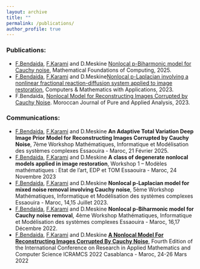 ```yaml
---
layout: archive
title: ""
permalink: /publications/
author_profile: true
---
```


### Publications:

* [F.Bendaida](https://fbendaida.github.io/), [F.Karami](http://este.uca.ma/mmsc/Karami.html) and D.Meskine [Nonlocal p-Biharmonic model for Cauchy noise](https://doi.org/10.3934/mfc.2025003),  Mathematical Foundations of Computing, 2025.
* [F.Bendaida](https://fbendaida.github.io/), [F.Karami](http://este.uca.ma/mmsc/Karami.html) and D.Meskine[Nonlocal p-Laplacian involving a nonlinear fractional reaction-diffusion system applied to image restoration](https://doi.org/10.1016/j.camwa.2023.10.001), Computers & Mathematics with Applications, 2023.
* F.Bendaida, [Nonlocal Model for Reconstructing Images Corrupted by Cauchy Noise](https://doi.org/10.2478/mjpaa-2023-0003). Moroccan Journal of Pure and Applied Analysis, 2023.

### Communications:
* [F.Bendaida](https://fbendaida.github.io/), [F.Karami](http://este.uca.ma/mmsc/Karami.html) and D.Meskine **An Adaptive Total Variation Deep Image Prior Model for Reconstructing Images Corrupted by Cauchy Noise**, 7ème Workshop Mathématiques, Informatique et Modélisation des systèmes complexes Essaouira - Maroc, 21 Février 2025.
* [F.Bendaida](https://fbendaida.github.io/), [F.Karami](http://este.uca.ma/mmsc/Karami.html) and D.Meskine **A class of degenerate nonlocal models applied in image restoration**, Workshop 1 – Modèles mathématiques : Etat de l’art, EDP et TOM Essaouira - Maroc, 24 Novembre 2023
* [F.Bendaida](https://fbendaida.github.io/), [F.Karami](http://este.uca.ma/mmsc/Karami.html) and D.Meskine **Nonlocal p-Laplacian model for mixed noise removal involving Cauchy noise**, 5ème Workshop Mathématiques, Informatique et Modélisation des systèmes complexes Essaouira - Maroc, 14,15 Juillet 2023.
* [F.Bendaida](https://fbendaida.github.io/), [F.Karami](http://este.uca.ma/mmsc/Karami.html) and D.Meskine **Nonlocal p-Biharmonic model for Cauchy noise removal**, 4ème Workshop Mathématiques, Informatique et Modélisation des systèmes complexes Essaouira - Maroc, 16,17 Décembre 2022.
* [F.Bendaida](https://fbendaida.github.io/), [F.Karami](http://este.uca.ma/mmsc/Karami.html) and D.Meskine [**A Nonlocal Model For Reconstructing Images Corrupted By Cauchy Noise**](https://icramcs2022.sciencesconf.org/data/icramcs2022_paper_375.html), Fourth Edition of the International Conference on Research in Applied Mathematics and Computer Science ICRAMCS 2022 Casablanca - Maroc, 24-26 Mars 2022
